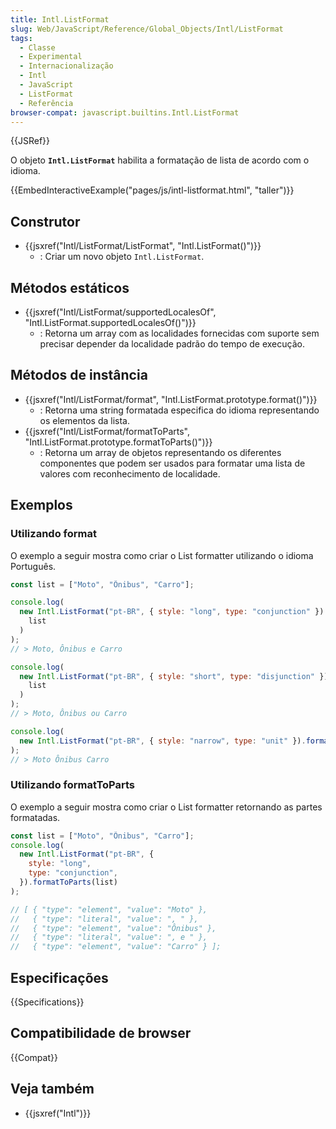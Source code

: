 ```yaml
---
title: Intl.ListFormat
slug: Web/JavaScript/Reference/Global_Objects/Intl/ListFormat
tags:
  - Classe
  - Experimental
  - Internacionalização
  - Intl
  - JavaScript
  - ListFormat
  - Referência
browser-compat: javascript.builtins.Intl.ListFormat
---
```


{{JSRef}}

O objeto **`Intl.ListFormat`** habilita a formatação de lista de acordo com o idioma.

{{EmbedInteractiveExample("pages/js/intl-listformat.html", "taller")}}

<!-- The source for this interactive example is stored in a GitHub repository. If you'd like to contribute to the interactive examples project, please clone https://github.com/mdn/interactive-examples and send us a pull request. -->

## Construtor

- {{jsxref("Intl/ListFormat/ListFormat", "Intl.ListFormat()")}}
  - : Criar um novo objeto `Intl.ListFormat`.

## Métodos estáticos

- {{jsxref("Intl/ListFormat/supportedLocalesOf", "Intl.ListFormat.supportedLocalesOf()")}}
  - : Retorna um array com as localidades fornecidas com suporte sem precisar depender da localidade padrão do tempo de execução.

## Métodos de instância

- {{jsxref("Intl/ListFormat/format", "Intl.ListFormat.prototype.format()")}}
  - : Retorna uma string formatada especifica do idioma representando os elementos da lista.
- {{jsxref("Intl/ListFormat/formatToParts", "Intl.ListFormat.prototype.formatToParts()")}}
  - : Retorna um array de objetos representando os diferentes componentes que podem ser usados para formatar uma lista de valores com reconhecimento de localidade.

## Exemplos

### Utilizando format

O exemplo a seguir mostra como criar o List formatter utilizando o idioma Português.

```js
const list = ["Moto", "Ônibus", "Carro"];

console.log(
  new Intl.ListFormat("pt-BR", { style: "long", type: "conjunction" }).format(
    list
  )
);
// > Moto, Ônibus e Carro

console.log(
  new Intl.ListFormat("pt-BR", { style: "short", type: "disjunction" }).format(
    list
  )
);
// > Moto, Ônibus ou Carro

console.log(
  new Intl.ListFormat("pt-BR", { style: "narrow", type: "unit" }).format(list)
);
// > Moto Ônibus Carro
```

### Utilizando formatToParts

O exemplo a seguir mostra como criar o List formatter retornando as partes formatadas.

```js
const list = ["Moto", "Ônibus", "Carro"];
console.log(
  new Intl.ListFormat("pt-BR", {
    style: "long",
    type: "conjunction",
  }).formatToParts(list)
);

// [ { "type": "element", "value": "Moto" },
//   { "type": "literal", "value": ", " },
//   { "type": "element", "value": "Ônibus" },
//   { "type": "literal", "value": ", e " },
//   { "type": "element", "value": "Carro" } ];
```

## Especificações

{{Specifications}}

## Compatibilidade de browser

{{Compat}}

## Veja também

- {{jsxref("Intl")}}
